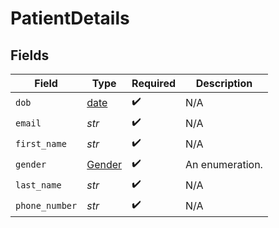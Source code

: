 # PatientDetails


## Fields

| Field                                                                | Type                                                                 | Required                                                             | Description                                                          |
| -------------------------------------------------------------------- | -------------------------------------------------------------------- | -------------------------------------------------------------------- | -------------------------------------------------------------------- |
| `dob`                                                                | [date](https://docs.python.org/3/library/datetime.html#date-objects) | :heavy_check_mark:                                                   | N/A                                                                  |
| `email`                                                              | *str*                                                                | :heavy_check_mark:                                                   | N/A                                                                  |
| `first_name`                                                         | *str*                                                                | :heavy_check_mark:                                                   | N/A                                                                  |
| `gender`                                                             | [Gender](../../models/shared/gender.md)                              | :heavy_check_mark:                                                   | An enumeration.                                                      |
| `last_name`                                                          | *str*                                                                | :heavy_check_mark:                                                   | N/A                                                                  |
| `phone_number`                                                       | *str*                                                                | :heavy_check_mark:                                                   | N/A                                                                  |
